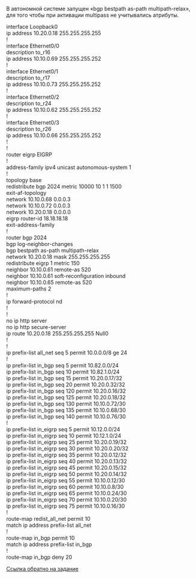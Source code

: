 В автономной системе запущен «bgp bestpath as-path multipath-relax», для того чтобы при активации multipass не учитывались атрибуты.   

interface Loopback0  
 ip address 10.20.0.18 255.255.255.255  
!  
interface Ethernet0/0  
 description to_r16  
 ip address 10.10.0.69 255.255.255.252  
!  
interface Ethernet0/1  
 description to_r17  
 ip address 10.10.0.73 255.255.255.252  
!  
interface Ethernet0/2  
 description to_r24  
 ip address 10.10.0.62 255.255.255.252  
!  
interface Ethernet0/3  
 description to_r26  
 ip address 10.10.0.66 255.255.255.252  
!  
!  
router eigrp EIGRP  
 !  
 address-family ipv4 unicast autonomous-system 1  
  !  
  topology base  
   redistribute bgp 2024 metric 10000 10 1 1 1500  
  exit-af-topology  
  network 10.10.0.68 0.0.0.3  
  network 10.10.0.72 0.0.0.3  
  network 10.20.0.18 0.0.0.0  
  eigrp router-id 18.18.18.18  
 exit-address-family  
!           
router bgp 2024  
 bgp log-neighbor-changes  
 bgp bestpath as-path multipath-relax  
 network 10.20.0.18 mask 255.255.255.255  
 redistribute eigrp 1 metric 150  
 neighbor 10.10.0.61 remote-as 520  
 neighbor 10.10.0.61 soft-reconfiguration inbound  
 neighbor 10.10.0.65 remote-as 520  
 maximum-paths 2  
!  
ip forward-protocol nd  
!  
!  
no ip http server  
no ip http secure-server  
ip route 10.20.0.18 255.255.255.255 Null0  
!  
!  
ip prefix-list all_net seq 5 permit 10.0.0.0/8 ge 24  
!  
ip prefix-list in_bgp seq 5 permit 10.82.0.0/24  
ip prefix-list in_bgp seq 10 permit 10.82.1.0/24  
ip prefix-list in_bgp seq 15 permit 10.20.0.17/32  
ip prefix-list in_bgp seq 20 permit 10.20.0.32/32  
ip prefix-list in_bgp seq 120 permit 10.20.0.16/32  
ip prefix-list in_bgp seq 125 permit 10.20.0.18/32  
ip prefix-list in_bgp seq 130 permit 10.10.0.72/30  
ip prefix-list in_bgp seq 135 permit 10.10.0.68/30  
ip prefix-list in_bgp seq 140 permit 10.10.0.76/30  
!  
ip prefix-list in_eigrp seq 5 permit 10.12.0.0/24  
ip prefix-list in_eigrp seq 10 permit 10.12.1.0/24  
ip prefix-list in_eigrp seq 25 permit 10.20.0.19/32  
ip prefix-list in_eigrp seq 30 permit 10.20.0.20/32  
ip prefix-list in_eigrp seq 35 permit 10.20.0.12/32  
ip prefix-list in_eigrp seq 40 permit 10.20.0.13/32  
ip prefix-list in_eigrp seq 45 permit 10.20.0.15/32  
ip prefix-list in_eigrp seq 50 permit 10.20.0.14/32  
ip prefix-list in_eigrp seq 55 permit 10.10.0.12/30  
ip prefix-list in_eigrp seq 60 permit 10.10.0.8/30  
ip prefix-list in_eigrp seq 65 permit 10.10.0.24/30  
ip prefix-list in_eigrp seq 70 permit 10.10.0.20/30  
ip prefix-list in_eigrp seq 75 permit 10.10.0.16/30  
!  
route-map redist_all_net permit 10  
 match ip address prefix-list all_net  
!  
route-map in_bgp permit 10  
 match ip address prefix-list in_bgp  
!  
route-map in_bgp deny 20  

[Ссылка обратно на задание](/labs/lab09/multipath_spb/README.md#)   